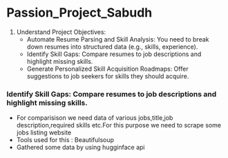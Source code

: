 # Passion_Project_Sabudh
1. Understand Project Objectives:
   - Automate Resume Parsing and Skill Analysis: You need to break down resumes into structured data (e.g., skills, experience).
   - Identify Skill Gaps: Compare resumes to job descriptions and highlight missing skills.
   - Generate Personalized Skill Acquisition Roadmaps: Offer suggestions to job seekers for skills they should acquire.
### Identify Skill Gaps: Compare resumes to job descriptions and highlight missing skills.
  - For comparisison we need data of various jobs,title,job description,required skills etc.For this purpose we need to scrape some jobs listing website
  - Tools used for this : Beautifulsoup
  - Gathered some data by using hugginface api
